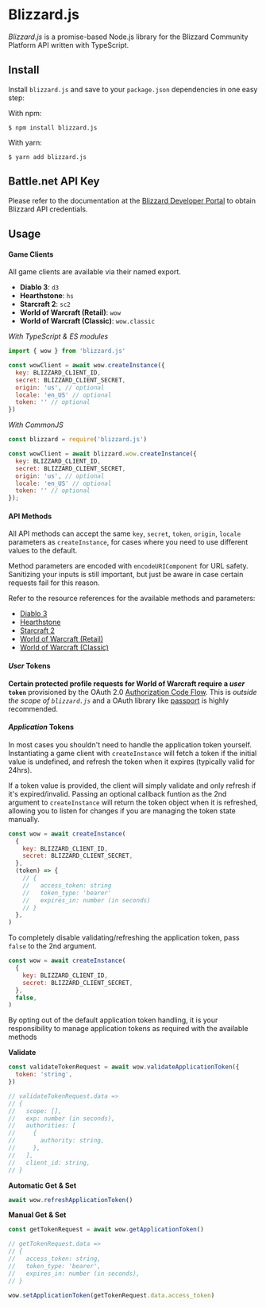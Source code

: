 # Blizzard.js

_Blizzard.js_ is a promise-based Node.js library for the Blizzard Community Platform API written with TypeScript.

## Install

Install `blizzard.js` and save to your `package.json` dependencies in one easy step:

With npm:

    $ npm install blizzard.js

With yarn:

    $ yarn add blizzard.js

## Battle.net API Key

Please refer to the documentation at the [Blizzard Developer Portal](https://develop.battle.net/) to obtain Blizzard API credentials.

## Usage

#### Game Clients

All game clients are available via their named export.

- **Diablo 3**: `d3`
- **Hearthstone**: `hs`
- **Starcraft 2**: `sc2`
- **World of Warcraft (Retail)**: `wow`
- **World of Warcraft (Classic)**: `wow.classic`

_With TypeScript & ES modules_

```js
import { wow } from 'blizzard.js'

const wowClient = await wow.createInstance({
  key: BLIZZARD_CLIENT_ID,
  secret: BLIZZARD_CLIENT_SECRET,
  origin: 'us', // optional
  locale: 'en_US' // optional
  token: '' // optional
})
```

_With CommonJS_

```js
const blizzard = require('blizzard.js')

const wowClient = await blizzard.wow.createInstance({
  key: BLIZZARD_CLIENT_ID,
  secret: BLIZZARD_CLIENT_SECRET,
  origin: 'us', // optional
  locale: 'en_US' // optional
  token: '' // optional
});
```

#### API Methods

All API methods can accept the same `key`, `secret`, `token`, `origin`, `locale` parameters as `createInstance`, for cases where you need to use different values to the default.

Method parameters are encoded with `encodeURIComponent` for URL safety. Sanitizing your inputs is still important, but just be aware in case certain requests fail for this reason.

Refer to the resource references for the available methods and parameters:

- [Diablo 3](https://github.com/benweier/blizzard.js/wiki/Diablo-3)
- [Hearthstone](https://github.com/benweier/blizzard.js/wiki/Hearthstone)
- [Starcraft 2](https://github.com/benweier/blizzard.js/wiki/Starcraft-2)
- [World of Warcraft (Retail)](<https://github.com/benweier/blizzard.js/wiki/World-of-Warcraft-(Retail)>)
- [World of Warcraft (Classic)](<https://github.com/benweier/blizzard.js/wiki/World-of-Warcraft-(Classic)>)

#### _User_ Tokens

**Certain protected profile requests for World of Warcraft require a _user_ `token`** provisioned by the OAuth 2.0 [Authorization Code Flow](https://develop.battle.net/documentation/guides/using-oauth/authorization-code-flow). This is _outside the scope of `blizzard.js`_ and a OAuth library like [passport](https://github.com/jaredhanson/passport) is highly recommended.

#### _Application_ Tokens

In most cases you shouldn't need to handle the application token yourself. Instantiating a game client with `createInstance` will fetch a token if the initial value is undefined, and refresh the token when it expires (typically valid for 24hrs).

If a token value is provided, the client will simply validate and only refresh if it's expired/invalid. Passing an optional callback funtion as the 2nd argument to `createInstance` will return the token object when it is refreshed, allowing you to listen for changes if you are managing the token state manually.

```js
const wow = await createInstance(
  {
    key: BLIZZARD_CLIENT_ID,
    secret: BLIZZARD_CLIENT_SECRET,
  },
  (token) => {
    // {
    //   access_token: string
    //   token_type: 'bearer'
    //   expires_in: number (in seconds)
    // }
  },
)
```

To completely disable validating/refreshing the application token, pass `false` to the 2nd argument.

```js
const wow = await createInstance(
  {
    key: BLIZZARD_CLIENT_ID,
    secret: BLIZZARD_CLIENT_SECRET,
  },
  false,
)
```

By opting out of the default application token handling, it is your responsibility to manage application tokens as required with the available methods

**Validate**

```js
const validateTokenRequest = await wow.validateApplicationToken({
  token: 'string',
})

// validateTokenRequest.data =>
// {
//   scope: [],
//   exp: number (in seconds),
//   authorities: [
//     {
//       authority: string,
//     },
//   ],
//   client_id: string,
// }
```

**Automatic Get & Set**

```js
await wow.refreshApplicationToken()
```

**Manual Get & Set**

```js
const getTokenRequest = await wow.getApplicationToken()

// getTokenRequest.data =>
// {
//   access_token: string,
//   token_type: 'bearer',
//   expires_in: number (in seconds),
// }

wow.setApplicationToken(getTokenRequest.data.access_token)
```
